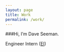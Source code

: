 ```yaml
---
layout: page
title: Work
permalink: /work/
---
```


###Hi, I’m Dave Seeman.

Engineer Intern ([EI](/src/daveseeman-ei.pdf))
